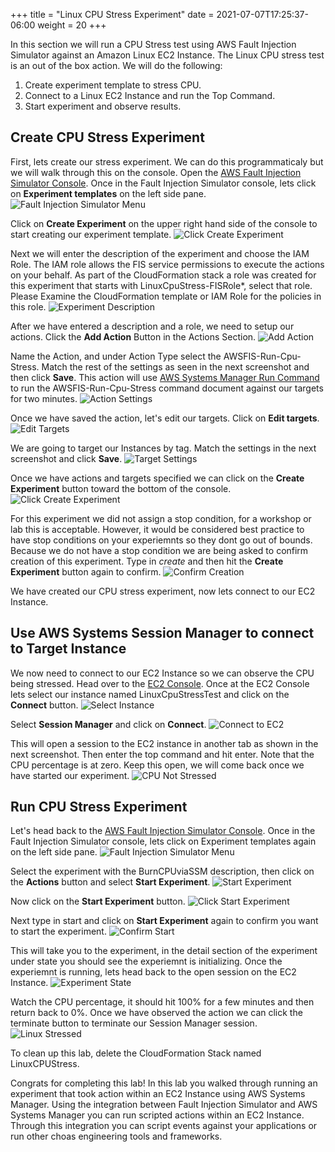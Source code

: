 +++
title = "Linux CPU Stress Experiment"
date =  2021-07-07T17:25:37-06:00
weight = 20
+++

In this section we will run a CPU Stress test using AWS Fault Injection Simulator against an Amazon Linux EC2 Instance. The Linux CPU stress test is an out of the box action. We will do the following: 

1. Create experiment template to stress CPU.
2. Connect to a Linux EC2 Instance and run the Top Command.
3. Start experiment and observe results.

## Create CPU Stress Experiment

First, lets create our stress experiment. We can do this programmaticaly but we will walk through this on the console. 
Open the [AWS Fault Injection Simulator Console](https://console.aws.amazon.com/fis/home?#Home).
Once in the Fault Injection Simulator console, lets click on **Experiment templates** on the left side pane. 
![Fault Injection Simulator Menu](fismenu.png)

Click on **Create Experiment** on  the upper right hand side of the console to start creating our experiment template. 
![Click Create Experiment](createexperimentbutton.png)

Next we will enter the description of the experiment and choose the IAM Role. The IAM role allows the FIS service permissions to execute the actions on your behalf. As part of the CloudFormation stack a role was created for this experiment that starts with LinuxCpuStress-FISRole*, select that role. Please Examine the CloudFormation template or IAM Role for the policies in this role. 
![Experiment Description](experimentdescription.png)

After we have entered a description and a role, we need to setup our actions. Click the **Add Action** Button in the Actions Section. 
![Add Action](addaction.png)

Name the Action, and under Action Type select the AWSFIS-Run-Cpu-Stress. Match the rest of the settings as seen in the next screenshot and then click **Save**. This action will use [AWS Systems Manager Run Command](https://docs.aws.amazon.com/systems-manager/latest/userguide/execute-remote-commands.html) to run the AWSFIS-Run-Cpu-Stress command document against our targets for two minutes. 
![Action Settings](StressActionSettings.png)

Once we have saved the action, let's edit our targets. Click on **Edit targets**. 
![Edit Targets](EditTarget.png)

We are going to target our Instances by tag. Match the settings in the next screenshot and click **Save**. 
![Target Settings](TargetSettings.png)

Once we have actions and targets specified we can click on the **Create Experiment** button toward the bottom of the console. 
![Click Create Experiment](createexperimentbutton.png)

For this experiment we did not assign a stop condition, for a workshop or lab this is acceptable. However, it would be considered best practice to have stop conditions on your experiemnts so they dont go out of bounds. Because we do not have a stop condition we are being asked to confirm creation of this experiment. Type in *create* and then hit the **Create Experiment** button again to confirm. 
![Confirm Creation](ConfirmCreate.png)

We have created our CPU stress experiment, now lets connect to our EC2 Instance.

## Use AWS Systems Session Manager to connect to Target Instance

We now need to connect to our EC2 Instance so we can observe the CPU being stressed. Head over to the [EC2 Console](https://console.aws.amazon.com/ec2/v2/home?#Instances:instanceState=running). Once at the EC2 Console lets select our instance named LinuxCpuStressTest and click on the **Connect** button. 
![Select Instance](SelectConnect.png)

Select **Session Manager** and click on **Connect**.
![Connect to EC2](SessionManagerConnect.png)

This will open a session to the EC2 instance in another tab as shown in the next screenshot. Then enter the top command and hit enter. Note that the CPU percentage is at zero. Keep this open, we will come back once we have started our experiment. 
![CPU Not Stressed](LinuxNoStress.png)

## Run CPU Stress Experiment

Let's head back to the [AWS Fault Injection Simulator Console](https://console.aws.amazon.com/fis/home?#Home).
Once in the Fault Injection Simulator console, lets click on Experiment templates again on the left side pane. 
![Fault Injection Simulator Menu](fismenu.png)

Select the experiment with the BurnCPUviaSSM description, then click on the **Actions** button and select **Start Experiment**. 
![Start Experiment](StartExperiment.png)

Now click on the **Start Experiment** button. 
![Click Start Experiment](StartExperimentButton.png)

Next type in start and click on **Start Experiment** again to confirm you want to start the experiment. 
![Confirm Start](confirmstart.png)

This will take you to the experiment, in the detail section of the experiment under state you should see the experiemnt is initializing. Once the experiemnt is running, lets head back to the open session on the EC2 Instance. 
![Experiment State](RunningState.png)

Watch the CPU percentage, it should hit 100% for a few minutes and then return back to 0%. Once we have observed the action we can click the terminate button to terminate our Session Manager session. 
![Linux Stressed](linuxStressed.png)

To clean up this lab, delete the CloudFormation Stack named LinuxCPUStress.

Congrats for completing this lab! In this lab you walked through running an experiment that took action within an EC2 Instance using AWS Systems Manager.  Using the integration between Fault Injection Simulator and AWS Systems Manager you can run scripted actions within an EC2 Instance. Through this integration you can script events against your applications or run other choas engineering tools and frameworks. 




